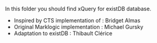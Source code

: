 In this folder you should find xQuery for existDB database.

- Inspired by CTS implementation of : Bridget Almas
- Original Marklogic implementation : Michael Gursky
- Adaptation to existDB : Thibault Clérice